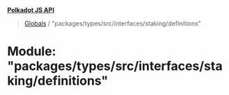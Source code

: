 **[Polkadot JS API](../README.md)**

> [Globals](../globals.md) / "packages/types/src/interfaces/staking/definitions"

# Module: "packages/types/src/interfaces/staking/definitions"

